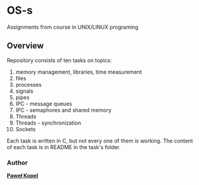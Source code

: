 # OS-s
Assignments from course in UNIX/LINUX programing

## Overview
Repository consists of ten tasks on topics:

1. memory management, libraries, time measurement
2. files
3. processes
4. signals
5. pipes
6. IPC - message queues
7. IPC - semaphores and shared memory
8. Threads
9. Threads - synchronization
10. Sockets

Each task is written in C, but not every one of them is working. The content of each task is in README in the task's folder.

### Author

**[Paweł Kopel](https://github.com/PKopel)**
